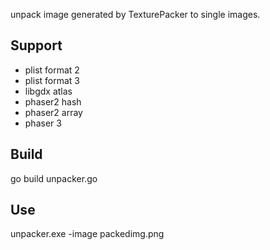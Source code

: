 unpack image generated by TexturePacker to single images.

## Support
- plist format 2
- plist format 3
- libgdx atlas
- phaser2 hash
- phaser2 array
- phaser 3


## Build
go build unpacker.go


## Use
unpacker.exe -image packedimg.png

